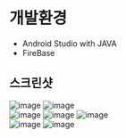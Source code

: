 # 개발환경 
+ Android Studio with JAVA 
+ FireBase 
## 스크린샷 
![image](https://github.com/OhMinSuk/ToDoList/assets/113233105/bcc077cf-ce2e-4563-a48a-387fe653a223)
![image](https://github.com/OhMinSuk/ToDoList/assets/113233105/0d0b7a2c-5dc3-43f8-9d74-a085c48b225b)<br/>
![image](https://github.com/OhMinSuk/ToDoList/assets/113233105/4e03003f-9a4a-4806-86c6-9b4510beed07)
![image](https://github.com/OhMinSuk/ToDoList/assets/113233105/28260065-cab0-40d2-b55c-1754c3dde268)
![image](https://github.com/OhMinSuk/ToDoList/assets/113233105/c916aba6-8729-4d1e-9d25-56db85b50484)<br/>
![image](https://github.com/OhMinSuk/ToDoList/assets/113233105/3cdd5044-4dd2-45ff-919b-056ec8a4b9c7)
![image](https://github.com/OhMinSuk/ToDoList/assets/113233105/4f9f49f2-e205-43be-8886-e44c8a57edee)
